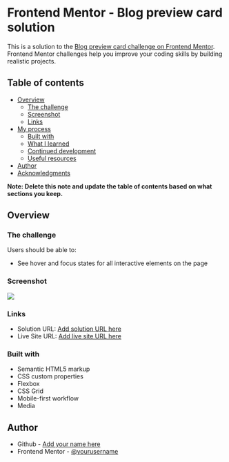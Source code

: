 # Frontend Mentor - Blog preview card solution

This is a solution to the [Blog preview card challenge on Frontend Mentor](https://www.frontendmentor.io/challenges/blog-preview-card-ckPaj01IcS). Frontend Mentor challenges help you improve your coding skills by building realistic projects. 

## Table of contents

- [Overview](#overview)
  - [The challenge](#the-challenge)
  - [Screenshot](#screenshot)
  - [Links](#links)
- [My process](#my-process)
  - [Built with](#built-with)
  - [What I learned](#what-i-learned)
  - [Continued development](#continued-development)
  - [Useful resources](#useful-resources)
- [Author](#author)
- [Acknowledgments](#acknowledgments)

**Note: Delete this note and update the table of contents based on what sections you keep.**

## Overview

### The challenge

Users should be able to:

- See hover and focus states for all interactive elements on the page

### Screenshot

![](./screenshot.jpg)


### Links

- Solution URL: [Add solution URL here](https://www.frontendmentor.io/solutions/html-css-shadow-box-wJbmVjf-2_)
- Live Site URL: [Add live site URL here](https://luucas-a.github.io/blog-preview-card/)


### Built with

- Semantic HTML5 markup
- CSS custom properties
- Flexbox
- CSS Grid
- Mobile-first workflow
- Media


## Author

- Github - [Add your name here](https://github.com/luucas-a/)
- Frontend Mentor - [@yourusername](https://www.frontendmentor.io/profile/yourusername)

